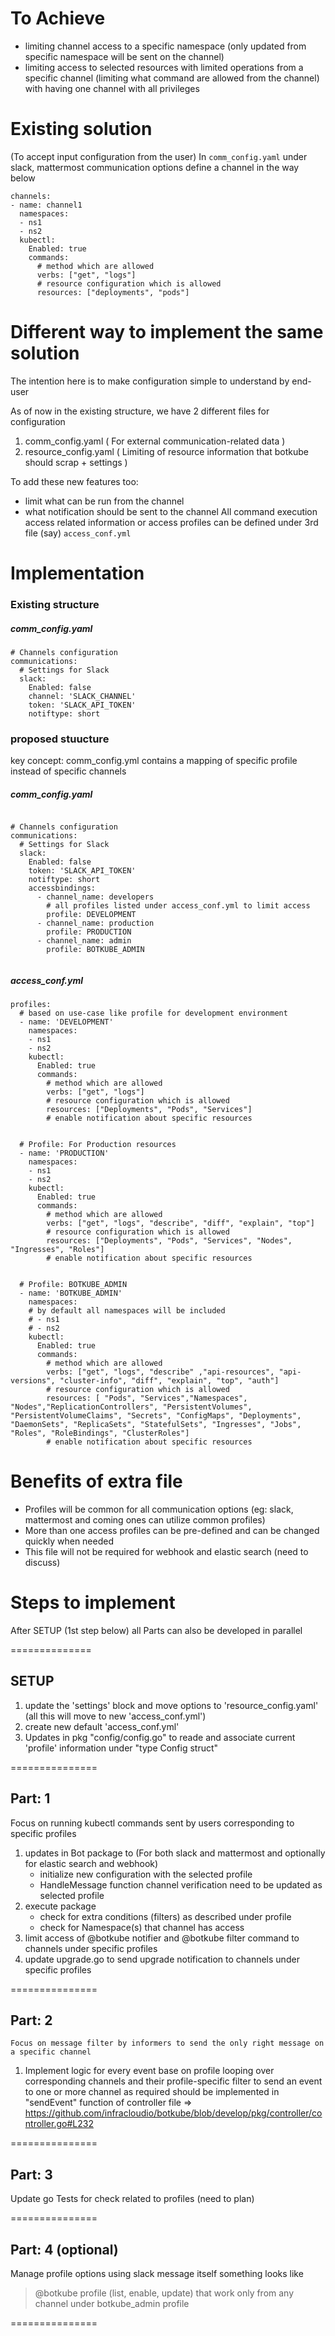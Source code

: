 # To Achieve 
- limiting channel access to a specific namespace (only updated from specific namespace will be sent on the channel)
- limiting access to selected resources with limited operations from a specific channel (limiting what command are allowed from the channel)
  with having one channel with all privileges 

# Existing solution 
(To accept input configuration from the user)
In `comm_config.yaml` under slack, mattermost communication options define a channel in the way below
```
channels:
- name: channel1
  namespaces:
  - ns1
  - ns2
  kubectl:
    Enabled: true
    commands:
      # method which are allowed
      verbs: ["get", "logs"]
      # resource configuration which is allowed
      resources: ["deployments", "pods"]
```

# Different way to implement the same solution 
 
The intention here is to make configuration simple to understand by end-user

As of now in the existing structure, we have 2 different files for configuration 
1. comm_config.yaml      ( For external communication-related data )
2. resource_config.yaml  ( Limiting of resource information that botkube should scrap + settings )

To add these new features too: 
 - limit what can be run from the channel
 - what notification should be sent to the channel 
All command execution access related information or access profiles can be defined under 3rd file (say) `access_conf.yml`

# Implementation

### Existing structure 
##### comm_config.yaml
``` 
# Channels configuration
communications:
  # Settings for Slack
  slack:
    Enabled: false
    channel: 'SLACK_CHANNEL'
    token: 'SLACK_API_TOKEN'
    notiftype: short  
```
### proposed stuucture 
key concept: comm_config.yml contains a mapping of specific profile instead of specific channels 
##### comm_config.yaml
```
  
# Channels configuration
communications:
  # Settings for Slack
  slack:
    Enabled: false
    token: 'SLACK_API_TOKEN'
    notiftype: short  
    accessbindings:
      - channel_name: developers
        # all profiles listed under access_conf.yml to limit access
        profile: DEVELOPMENT    
      - channel_name: production
        profile: PRODUCTION
      - channel_name: admin
        profile: BOTKUBE_ADMIN


```

##### access_conf.yml
```
profiles:
  # based on use-case like profile for development environment
  - name: 'DEVELOPMENT'     
    namespaces:
    - ns1
    - ns2
    kubectl:
      Enabled: true
      commands:
        # method which are allowed
        verbs: ["get", "logs"]
        # resource configuration which is allowed
        resources: ["Deployments", "Pods", "Services"]
        # enable notification about specific resources
           
   
  # Profile: For Production resources 
  - name: 'PRODUCTION'
    namespaces:
    - ns1
    - ns2
    kubectl:
      Enabled: true
      commands:
        # method which are allowed
        verbs: ["get", "logs", "describe", "diff", "explain", "top"]
        # resource configuration which is allowed
        resources: ["Deployments", "Pods", "Services", "Nodes", "Ingresses", "Roles"]  
        # enable notification about specific resources
          

  # Profile: BOTKUBE_ADMIN 
  - name: 'BOTKUBE_ADMIN'
    namespaces:
    # by default all namespaces will be included
    # - ns1
    # - ns2
    kubectl:
      Enabled: true
      commands:
        # method which are allowed
        verbs: ["get", "logs", "describe" ,"api-resources", "api-versions", "cluster-info", "diff", "explain", "top", "auth"]
        # resource configuration which is allowed
        resources: [ "Pods", "Services","Namespaces", "Nodes","ReplicationControllers", "PersistentVolumes", "PersistentVolumeClaims", "Secrets", "ConfigMaps", "Deployments", "DaemonSets", "ReplicaSets", "StatefulSets", "Ingresses", "Jobs", "Roles", "RoleBindings", "ClusterRoles"]  
        # enable notification about specific resources
```


# Benefits of extra file
- Profiles will be common for all communication options (eg: slack, mattermost and coming ones can utilize common profiles)
- More than one access profiles can be pre-defined and can be changed quickly when needed 
- This file will not be required for webhook and elastic search (need to discuss)
 
 
# Steps to implement 
  After SETUP (1st step below) all Parts can also be developed in parallel
    
==============
## SETUP
1. update the 'settings' block and move options to 'resource_config.yaml' (all this will move to new 'access_conf.yml')  
2. create new default 'access_conf.yml'
3. Updates in pkg "config/config.go" to reade and associate current 'profile' information under "type Config struct"

===============
## Part: 1 
   Focus on running kubectl commands sent by users corresponding to specific profiles
1. updates in Bot package to (For both slack and mattermost and optionally for elastic search and webhook)
    - initialize new configuration with the selected profile
    - HandleMessage function channel verification need to be updated as selected profile
2. execute package 
    - check for extra conditions (filters) as described under profile
    - check for Namespace(s) that channel has access 
3. limit access of @botkube notifier and @botkube filter command to channels under specific profiles     
4. update upgrade.go to send upgrade notification to channels under specific profiles 

===============
## Part: 2 
    Focus on message filter by informers to send the only right message on a specific channel
1.  Implement logic for every event base on profile looping over 
    corresponding channels and their profile-specific filter 
    to send an event to one or more channel as required should be implemented 
    in "sendEvent" function of controller file
    => https://github.com/infracloudio/botkube/blob/develop/pkg/controller/controller.go#L232

===============
## Part: 3 
 Update go Tests for check related to profiles 
 (need to plan)

===============
## Part: 4 (optional)
 Manage profile options using slack message itself something looks like  
 > @botkube profile (list, enable, update) that work only from any channel under botkube_admin profile

===============
